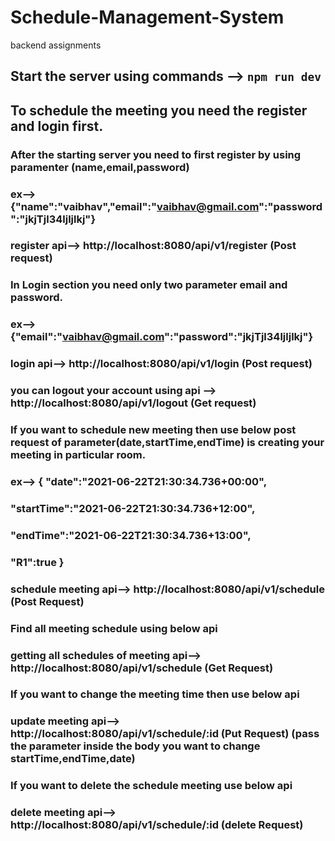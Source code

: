 # Schedule-Management-System
 backend assignments

## Start the server using commands --> `npm run dev`


## To schedule the meeting you need the register and login first.

### After the starting server you need to first register by using paramenter (name,email,password)
### ex--> {"name":"vaibhav","email":"vaibhav@gmail.com":"password":"jkjTjl34ljljlkj"}

### register api--> http://localhost:8080/api/v1/register (Post request)

### In Login section you need only two parameter email and password.
### ex--> {"email":"vaibhav@gmail.com":"password":"jkjTjl34ljljlkj"}

### login api--> http://localhost:8080/api/v1/login (Post request)

### you can logout your account using api --> http://localhost:8080/api/v1/logout (Get request)

### If you want to schedule new meeting then use below post request of parameter(date,startTime,endTime) is creating your meeting in particular room.
### ex--> { "date":"2021-06-22T21:30:34.736+00:00",
###         "startTime":"2021-06-22T21:30:34.736+12:00",
###         "endTime":"2021-06-22T21:30:34.736+13:00",
###         "R1":true                             }

### schedule meeting api-->    http://localhost:8080/api/v1/schedule  (Post Request)

### Find all meeting schedule using below api

### getting all schedules of meeting api-->    http://localhost:8080/api/v1/schedule  (Get Request)

### If you want to change the meeting time then use below api
 
### update meeting api-->    http://localhost:8080/api/v1/schedule/:id  (Put Request) (pass the parameter inside the body you want to change startTime,endTime,date)

### If you want to delete the schedule meeting use below api

### delete meeting api-->    http://localhost:8080/api/v1/schedule/:id  (delete Request)

